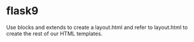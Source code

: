 # flask9
Use blocks and extends to create a layout.html and refer to layout.html to create the rest of our HTML templates.
